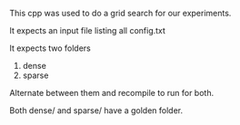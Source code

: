 This cpp was used to do a grid search for our experiments.

It expects an input file listing all config.txt

It expects two folders 

1. dense
2. sparse

Alternate between them and recompile to run for both.

Both dense/ and sparse/ have a golden folder.

